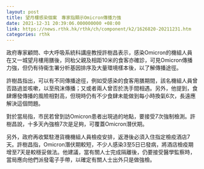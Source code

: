 ```yaml
---
layout: post
title: 望月樓感染個案　專家指顯示Omicron傳播力強
date: 2021-12-31 20:39:06.000000000 +08:00
link: https://news.rthk.hk/rthk/ch/component/k2/1626820-20211231.htm
categories: rthk
---
```


政府專家顧問、中大呼吸系統科講座教授許樹昌表示，感染Omicron的機組人員在又一城望月樓用膳後，同枱父親及相距10米的食客亦確診，可見Omicron傳播力強，但仍有待衞生署分析基因排序及大量環境樣本後，以了解傳播途徑。

許樹昌指出，可以有不同傳播途徑，例如受感染的食客用膳期間，該名機組人員曾否路過並咳嗽，以至飛沫傳播；又或者兩人曾否於洗手間相遇。另外，他提到，食肆爆發傳播的風險相對高，但現時仍有不少食肆未能做到每小時換氣6次，長遠應解決這個問題。

對於當局指，市民若曾到訪Omicron患者出現過的地點，要接受7次強制檢測。許樹昌說，十多天內強檢7次是足夠，可覆蓋Omicron潛伏期。

另外，政府再收緊駐港貨機機組人員檢疫安排，返港後必須入住指定檢疫酒店7天。許樹昌指，Omicron潛伏期較短，不少人感染3至5日已發病，將酒店檢疫期增至7天是較穩妥做法。他建議，當有關人士完成隔離後，仍要接受醫學監察時，當局應向他們派發電子手帶，以確定有關人士出外只是做強檢。
